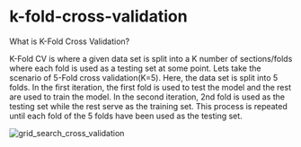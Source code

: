 # k-fold-cross-validation
What is K-Fold Cross Validation?

K-Fold CV is where a given data set is split into a K number of sections/folds where each fold is used as a testing set at some point. Lets take the scenario of 5-Fold cross validation(K=5). Here, the data set is split into 5 folds. In the first iteration, the first fold is used to test the model and the rest are used to train the model. In the second iteration, 2nd fold is used as the testing set while the rest serve as the training set. This process is repeated until each fold of the 5 folds have been used as the testing set.

![grid_search_cross_validation](https://user-images.githubusercontent.com/29706431/209469847-f56096a5-8db0-4d0a-a56b-3a6953801a53.png)
